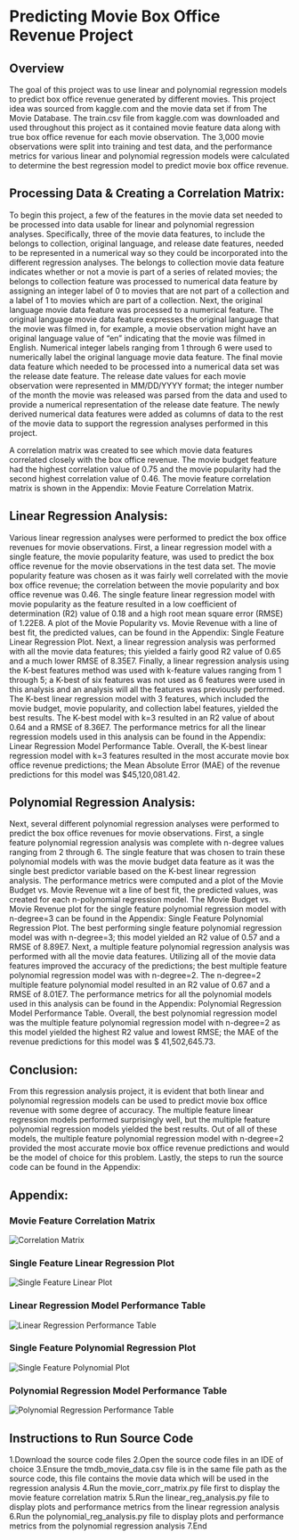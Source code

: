 # Predicting Movie Box Office Revenue Project

<h2>Overview</h2>
<p>The goal of this project was to use linear and polynomial regression models to predict box office revenue generated by different movies. This project idea was     sourced from kaggle.com and the movie data set if from The Movie Database. The train.csv file from kaggle.com was downloaded and used throughout this project as it contained movie feature data along with true box office revenue for each movie observation. The 3,000 movie observations were split into training and test data, and the performance metrics for various linear and polynomial regression models were calculated to determine the best regression model to predict movie box office revenue.</p>

<h2>Processing Data & Creating a Correlation Matrix:</h2>
<p>To begin this project, a few of the features in the movie data set needed to be processed into data usable for linear and polynomial regression analyses. Specifically, three of the movie data features, to include the belongs to collection, original language, and release date features, needed to be represented in a numerical way so they could be incorporated into the different regression analyses. The belongs to collection movie data feature indicates whether or not a movie is part of a series of related movies; the belongs to collection feature was processed to numerical data feature by assigning an integer label of 0 to movies that are not part of a collection and a label of 1 to movies which are part of a collection. Next, the original language movie data feature was processed to a numerical feature. The original language movie data feature expresses the original language that the movie was filmed in, for example, a movie observation might have an original language value of “en” indicating that the movie was filmed in English. Numerical integer labels ranging from 1 through 6 were used to numerically label the original language movie data feature. The final movie data feature which needed to be processed into a numerical data set was the release date feature. The release date values for each movie observation were represented in MM/DD/YYYY format; the integer number of the month the movie was released was parsed from the data and used to provide a numerical representation of the release date feature. The newly derived numerical data features were added as columns of data to the rest of the movie data to support the regression analyses performed in this project.</p>

<p>A correlation matrix was created to see which movie data features correlated closely with the box office revenue. The movie budget feature had the highest correlation value of 0.75 and the movie popularity had the second highest correlation value of 0.46. The movie feature correlation matrix is shown in the Appendix: Movie Feature Correlation Matrix.</p>

<h2>Linear Regression Analysis:</h2>
<p>Various linear regression analyses were performed to predict the box office revenues for movie observations. First, a linear regression model with a single feature, the movie popularity feature, was used to predict the box office revenue for the movie observations in the test data set. The movie popularity feature was chosen as it was fairly well correlated with the movie box office revenue; the correlation between the movie popularity and box office revenue was 0.46. The single feature linear regression model with movie popularity as the feature resulted in a low coefficient of determination (R2) value of 0.18 and a high root mean square error (RMSE) of 1.22E8. A plot of the Movie Popularity vs. Movie Revenue with a line of best fit, the predicted values, can be found in the Appendix: Single Feature Linear Regression Plot. Next, a linear regression analysis was performed with all the movie data features; this yielded a fairly good R2 value of 0.65 and a much lower RMSE of 8.35E7. Finally, a linear regression analysis using the K-best features method was used with k-feature values ranging from 1 through 5; a K-best of six features was not used as 6 features were used in this analysis and an analysis will all the features was previously performed. The K-best linear regression model with 3 features, which included the movie budget, movie popularity, and collection label features, yielded the best results. The K-best model with k=3 resulted in an R2 value of about 0.64 and a RMSE of 8.36E7. The performance metrics for all the linear regression models used in this analysis can be found in the Appendix: Linear Regression Model Performance Table. Overall, the K-best linear regression model with k=3 features resulted in the most accurate movie box office revenue predictions; the Mean Absolute Error (MAE) of the revenue predictions for this model was $45,120,081.42.</p>

<h2>Polynomial Regression Analysis:</h2>
<p>Next, several different polynomial regression analyses were performed to predict the box office revenues for movie observations. First, a single feature polynomial regression analysis was complete with n-degree values ranging from 2 through 6. The single feature that was chosen to train these polynomial models with was the movie budget data feature as it was the single best predictor variable based on the K-best linear regression analysis. The performance metrics were computed and a plot of the Movie Budget vs. Movie Revenue wit a line of best fit, the predicted values, was created for each n-polynomial regression model. The Movie Budget vs. Movie Revenue plot for the single feature polynomial regression model with n-degree=3 can be found in the Appendix: Single Feature Polynomial Regression Plot. The best performing single feature polynomial regression model was with n-degree=3; this model yielded an R2 value of 0.57 and a RMSE of 8.89E7. Next, a multiple feature polynomial regression analysis was performed with all the movie data features. Utilizing all of the movie data features improved the accuracy of the predictions; the best multiple feature polynomial regression model was with n-degree=2. The n-degree=2 multiple feature polynomial model resulted in an R2 value of 0.67 and a RMSE of 8.01E7. The performance metrics for all the polynomial models used in this analysis can be found in the Appendix: Polynomial Regression Model Performance Table. Overall, the best polynomial regression model was the multiple feature polynomial regression model with n-degree=2 as this model yielded the highest R2 value and lowest RMSE; the MAE of the revenue predictions for this model was $ 41,502,645.73.</p>

<h2>Conclusion:</h2>
<p>From this regression analysis project, it is evident that both linear and polynomial regression models can be used to predict movie box office revenue with some degree of accuracy. The multiple feature linear regression models performed surprisingly well, but the multiple feature polynomial regression models yielded the best results. Out of all of these models, the multiple feature polynomial regression model with n-degree=2 provided the most accurate movie box office revenue predictions and would be the model of choice for this problem. Lastly, the steps to run the source code can be found in the Appendix:</p>

<h2>Appendix:</h2>
<h3>Movie Feature Correlation Matrix</h3>

![Correlation Matrix](https://github.com/atocon/predicting-movie-revenue-project/blob/main/images/movie_feature_correlation_matrix.png)

<h3>Single Feature Linear Regression Plot</h3>

![Single Feature Linear Plot](https://github.com/atocon/predicting-movie-revenue-project/blob/main/images/single_feature_linear_regression_graph.png)

<h3>Linear Regression Model Performance Table</h3>

![Linear Regression Performance Table](https://github.com/atocon/predicting-movie-revenue-project/blob/main/images/linear_regression_performance_table.png)

<h3>Single Feature Polynomial Regression Plot</h3>

![Single Feature Polynomial Plot](https://github.com/atocon/predicting-movie-revenue-project/blob/main/images/single_feature_polynomial_regression_graph.png)

<h3>Polynomial Regression Model Performance Table</h3>

![Polynomial Regression Performance Table](https://github.com/atocon/predicting-movie-revenue-project/blob/main/images/polynomial_regression_performance_table.png)

<h2>Instructions to Run Source Code</h2>

1.Download the source code files
2.Open the source code files in an IDE of choice
3.Ensure the tmdb_movie_data.csv file is in the same file path as the source code, this file contains the movie data which will be used in the regression analysis
4.Run the movie_corr_matrix.py file first to display the movie feature correlation matrix
5.Run the linear_reg_analysis.py file to display plots and performance metrics from the linear regression analysis
6.Run the polynomial_reg_analysis.py file to display plots and performance metrics from the polynomial regression analysis
7.End
